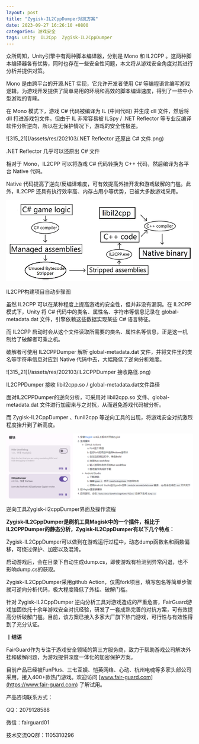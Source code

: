 ```yaml
---
layout: post
title: "Zygisk-IL2CppDumper对抗方案"
date: 2023-09-27 16:26:10 +0800
categories: 游戏安全
tags: unity  IL2Cpp  Zygisk-IL2CppDumper
---
```


众所周知，Unity引擎中有两种脚本编译器，分别是 Mono 和 IL2CPP 。这两种脚本编译器各有优势，同时也存在一些安全性问题，本文将从游戏安全角度对其进行分析并提供对策。<!-- more -->  

Mono 是由跨平台的开源.NET 实现，它允许开发者使用 C# 等编程语言编写游戏逻辑，为游戏开发提供了简单易用的环境和高效的脚本编译速度，得到了一些中小型游戏的青睐。  

在 Mono 模式下，游戏 C# 代码被编译为 IL (中间代码) 并生成 dll 文件，然后将 dll 打进游戏包文件。但由于 IL 非常容易被 ILSpy / .NET Reflector 等专业反编译软件分析逆向，所以在无保护情况下，游戏的安全性极差。  

![315_21](/assets/res/202103/.NET Reflector 还原出 C# 文件.png)  

.NET Reflector 几乎可以还原出 C# 文件  

相对于 Mono，IL2CPP 可以将游戏 C# 代码转换为 C++ 代码，然后编译为各平台 Native 代码。  

Native 代码提高了逆向/反编译难度，可有效提高外挂开发和游戏破解的门槛。此外，IL2CPP 还具有执行效率高、内存占用小等优势，已被大多数游戏采用。  

![315_21](/assets/res/202103/IL2CPP构建项目自动步骤图.png)  

IL2CPP构建项目自动步骤图  

虽然 IL2CPP 可以在某种程度上提高游戏的安全性，但并非没有漏洞。在 IL2CPP 模式下，Unity 将 C# 代码中的类名、属性名、字符串等信息记录在 global-metadata.dat 文件，引擎依赖这些数据实现某些 C# 语言特征。  

而 IL2CPP 启动时会从这个文件读取所需要的类名、属性名等信息，正是这一机制给了破解者可乘之机。  

破解者可使用 IL2CPPDumper 解析 global-metadata.dat 文件，并将文件里的类名等字符串信息对应到 Native 代码中去，大幅降低了逆向分析难度。  

![315_21](/assets/res/202103/IL2CPPDumper 接收路径.png)  

IL2CPPDumper 接收 libil2cpp.so / global-metadata.dat文件路径  

面对IL2CPPDumper的逆向分析，可采用对 libil2cpp.so 文件、global-metadata.dat 文件进行加密来与之对抗，从而避免游戏代码被分析。  


而 Zygisk-IL2CppDumper 、funil2cpp 等逆向工具的出现，将游戏安全对抗激烈程度抬升到了新高度。  

![315_21](/assets/res/202103/Zygisk-il2cppDumper界面及操作流程.png)  

逆向工具Zygisk-il2cppDumper界面及操作流程  

**Zygisk-IL2CppDumper是刷机工具Magisk中的一个插件，相比于IL2CPPDumper的静态分析，Zygisk-IL2CppDumper有以下几个特点：**  

Zygisk-IL2CppDumper可以做到在游戏运行过程中，动态dump函数名和函数偏移，可绕过保护、加密以及混淆。  

启动游戏后，会在目录下自动生成dump.cs，即使游戏有检测到异常闪退，也不影响dump.cs的获取。  

Zygisk-IL2CppDumper采用github Action，仅需fork项目，填写包名等简单步骤就可逆向分析代码，极大程度降低了外挂、破解门槛。  

针对 Zygisk-IL2CppDumper 逆向分析工具对游戏造成的严重危害，FairGuard游戏加固依托十余年游戏安全对抗经验，研发了一套成熟完善的对抗方案，可有效提高分析破解门槛。目前，该方案已接入多家大厂旗下热门游戏，可行性与有效性得到了充分认证。  

**丨结语**  

FairGuard作为专注于游戏安全领域的第三方服务商，致力于帮助游戏公司解决外挂和破解问题，为游戏提供深度一体化的加密保护方案。  

目前产品已经被FunPlus、三七互娱、恺英网络、心动、杭州电魂等多家头部公司采用，接入400+款热门游戏。欢迎访问 [www.fair-guard.com](https://www.fair-guard.com) 了解试用。    

产品咨询联系方式：  

QQ：2079128588  

微信：fairguard01  

技术交流QQ群：1105310296  